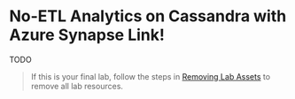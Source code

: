 # No-ETL Analytics on Cassandra with Azure Synapse Link!

TODO

> If this is your final lab, follow the steps in [Removing Lab Assets](11-cleaning_up.md) to remove all lab resources.
